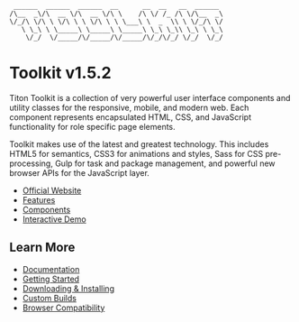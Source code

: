 ```
 ______  ______  ______  __      __  __   __  ______
/\__  _\/\  __ \/\  __ \/\ \    /\ \/ /_ /\ \/\__  _\
\/_/\ \/\ \ \/\ \ \ \/\ \ \ \___\ \  _  \\ \ \/_/\ \/
   \ \_\ \ \_____\ \_____\ \_____\ \_\ \_\\ \_\ \ \_\
    \/_/  \/_____/\/_____/\/_____/\/_/\/_/ \/_/  \/_/
```

# Toolkit v1.5.2 #

Titon Toolkit is a collection of very powerful user interface components and utility classes
for the responsive, mobile, and modern web. Each component represents encapsulated HTML, CSS,
and JavaScript functionality for role specific page elements.

Toolkit makes use of the latest and greatest technology. This includes HTML5 for semantics,
CSS3 for animations and styles, Sass for CSS pre-processing, Gulp for task and package management,
and powerful new browser APIs for the JavaScript layer.

* [Official Website](http://titon.io/toolkit)
* [Features](http://titon.io/toolkit#features)
* [Components](http://titon.io/toolkit#components)
* [Interactive Demo](http://demo.titon.io/)

## Learn More ##

* [Documentation](https://github.com/titon/toolkit/tree/master/docs/en)
* [Getting Started](https://github.com/titon/toolkit/blob/master/docs/en/setup/getting-started.md)
* [Downloading & Installing](https://github.com/titon/toolkit/blob/master/docs/en/setup/installing.md)
* [Custom Builds](https://github.com/titon/toolkit/blob/master/docs/en/setup/custom-builds.md)
* [Browser Compatibility](https://github.com/titon/toolkit/blob/master/docs/en/support/compatibility.md)
